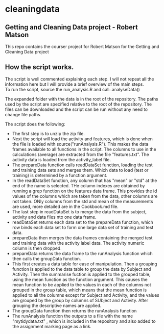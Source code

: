 # cleaningdata
<h2>Getting and Cleaning Data project - Robert Matson</h2>

<p>This repo contains the courser project for Robert Matson for the Getting and Cleaning Data project<p>

<h2>How the script works.</h2>

<p>The script is well commented explaining each step. I will not repeat all the information here but I will provide a brief overview of the main steps.<br/>
To run the script, source the run_analysis.R and call: analyseData()</p>

<p>The expanded folder with the data is in the root of the repository. The paths used by the script are specified relative to the root of the repository.
The files can be downloaded and the script can be run without any need to change file paths.</p>

<p>The script does the following:</p>

<ul>
<li>The first step is to unzip the zip file.
<li>Next the script will load the activity and features, which is done when the file is loaded with source("runAnalysis.R"). This makes the data frames available to 
all functions in the script. The columns to use in the calculations (average) are extracted from the file "features.txt". The activity data is loaded from the activity_label file.</li>
<li>The prepareData function calls readDataSet function, loading the test and training data sets and merges them. Which data to load (test or training) is determined by a function argument.</li>
<li>In the readDataSet function, any column that has "mean" or "std" at the end of the name is selected. THe column indexes are obtained by running a grep function on the features data frame.
This provides the id values of the columns which are taken from the data, other columns are not taken. ONly columns from the std and mean of the measurements are used, more detailed are in the Cookbook.md file.</li>
<li>The last step in readDataSet is to merge the data from the subject, activity and data files nto one data frame.
<li>readDataSet returns each data set to the prepareData function, which row binds each data set to form one large data set of training and test data.</li>
<li>prepareData then merges the data frames containing the merged test and training data with the activity label data. The activity numeric column is then dropped.</li>
<li>prepareData returns the data frame to the runAnalysis function which then calls the groupData function.
<li>This first creates a data table for ease of manipulation. Then a grouping function is applied to the data table to group the data by Subject and Activity. Then the summarise fuction is applied to the grouped table, using the mean function as the function argument. This causes the mean function to be applied to the values in each of the columns not grouped in the group table, which means that the mean function is applied to all the columns except for Subject and Activity, and the values are grouped by the group by columns of SUbject and Activity. After grouping the descriptive names are applied.</li>
<li>The groupData function then returns the runAnalysis function</li>
<li>The runAnalysis function the outputs to a file with the name "mytidydata.txt" , which is included in the repository and also added to the assignment marking page as a link.</li>
</ul>